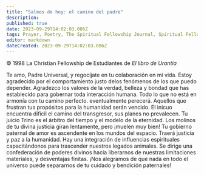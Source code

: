 ```yaml
---
title: "Salmos de hoy: el camino del padre"
description: 
published: true
date: 2023-09-29T14:02:03.086Z
tags: Prayer, Poetry, The Spiritual Fellowship Journal, Spiritual Fellowship, article
editor: markdown
dateCreated: 2023-09-29T14:02:03.086Z
---
```


<p class="v-card v-sheet theme--light grey lighten-3 px-2">© 1998 La Christian Fellowship de Estudiantes de <i>El libro de Urantia</i></p>


Te amo, Padre Universal,
y regocíjate en tu colaboración en mi vida.
Estoy agradecido por el comportamiento justo
delos  fenómenos de los que puedo depender.
Agradezco los valores de la verdad,
belleza y bondad que has establecido
para gobernar toda interacción humana.
Todo lo que no está en armonía con tu camino perfecto.
eventualmente perecerá.
Aquellos que frustran tus propósitos para la humanidad
serán vencido.
El inicuo encuentra difícil el camino del transgresor,
sus planes no prevalecen.
Tu juicio Trino es el árbitro
del tiempo y el modelo de la eternidad.
Los molinos de tu divina justicia giran lentamente, pero
¡muelen muy bien!
Tu gobierno paternal de amor es ascendente
en los mundos del espacio.
Traerá justicia y paz a la humanidad.
Hay una integración de influencias espirituales
capacitándonos para trascender nuestros legados animales.
Se dirige una confederación de poderes divinos
hacia liberarnos de nuestras limitaciones materiales,
y desventajas finitas.
¡Nos alegramos de que nada en todo el universo
puede separarnos de tu cuidado y bendición paternales!

